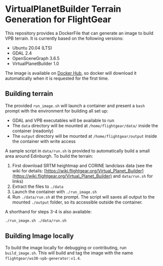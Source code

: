 # VirtualPlanetBuilder Terrain Generation for FlightGear

This repository provides a DockerFile that can generate an image to build VPB terrain. It is currently based on the following versions:

* Ubuntu 20.04 (LTS)
* GDAL 2.4
* OpenSceneGraph 3.6.5
* VirtualPlanetBuilder 1.0

The image is available on [Docker Hub](https://hub.docker.com/r/flightgear/ws30-vpb-generator/), so docker will download it automatically when it is requested for the first time.

## Building terrain
The provided `run_image.sh` will launch a container and present a `bash` prompt with the environment for building all set up:

* GDAL and VPB executables will be available to run
* The `data` directory will be mounted at `/home/flightgear/data/` inside the container (readonly)
* The `output` directory will be mounted at `/home/flightgear/output` inside the container with write access

A sample script in `data/run.sh` is provided to automatically build a small area around Edinburgh. To build the terrain:
1. First download SRTM heightmap and CORINE landclass data (see the wiki for details: [https://wiki.flightgear.org/Virtual_Planet_Builder](https://wiki.flightgear.org/Virtual_Planet_Builder) and `data/run.sh` for links)
2. Extract the files to `./data`
3. Launch the container with `./run_image.sh`
4. Run `./data/run.sh` at the prompt. The script will saves all output to the mounted `./output` folder, so its accessible outside the container.

A shorthand for steps 3-4 is also available:

```bash
./run_image.sh ./data/run.sh
```

## Building Image locally
To build the image locally for debugging or contributing, run `build_image.sh`. This will build and tag the image with the name `flightgear/ws30-vpb-generator:v1.4`.